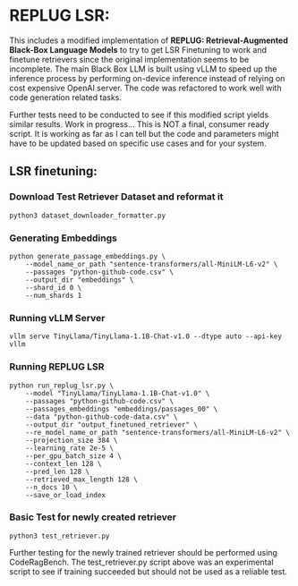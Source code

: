 # REPLUG LSR: 
This includes a modified implementation of **REPLUG: Retrieval-Augmented Black-Box Language Models** to try to get LSR Finetuning to work and finetune retrievers since the original implementation seems to be incomplete. The main Black Box LLM is built using vLLM to speed up the inference process by performing on-device inference instead of relying on cost expensive OpenAI server. The code was refactored to work well with code generation related tasks.

Further tests need to be conducted to see if this modified script yields similar results. Work in progress... This is NOT a final, consumer ready script. It is working as far as I can tell but the code and parameters might have to be updated based on specific use cases and for your system.

## LSR finetuning:

### Download Test Retriever Dataset and reformat it
```
python3 dataset_downloader_formatter.py
```

### Generating Embeddings
```
python generate_passage_embeddings.py \
    --model_name_or_path "sentence-transformers/all-MiniLM-L6-v2" \
    --passages "python-github-code.csv" \
    --output_dir "embeddings" \
    --shard_id 0 \
    --num_shards 1
```

### Running vLLM Server
```
vllm serve TinyLlama/TinyLlama-1.1B-Chat-v1.0 --dtype auto --api-key vllm
```

### Running REPLUG LSR 
```
python run_replug_lsr.py \ 
    --model "TinyLlama/TinyLlama-1.1B-Chat-v1.0" \  
    --passages "python-github-code.csv" \    
    --passages_embeddings "embeddings/passages_00" \    
    --data "python-github-code-data.csv" \
    --output_dir "output_finetuned_retriever" \    
    --re_model_name_or_path "sentence-transformers/all-MiniLM-L6-v2" \    
    --projection_size 384 \
    --learning_rate 2e-5 \  
    --per_gpu_batch_size 4 \     
    --context_len 128 \
    --pred_len 128 \
    --retrieved_max_length 128 \    
    --n_docs 10 \
    --save_or_load_index
```

### Basic Test for newly created retriever

```
python3 test_retriever.py
```

Further testing for the newly trained retriever should be performed using CodeRagBench. The test_retriever.py script above was an experimental script to see if 
training succeeded but should not be used as a reliable test.



